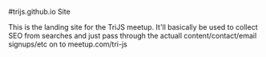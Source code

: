 #trijs.github.io Site

This is the landing site for the TriJS meetup.  It'll basically be used to collect SEO from searches and just pass through the actuall content/contact/email signups/etc on to meetup.com/tri-js

